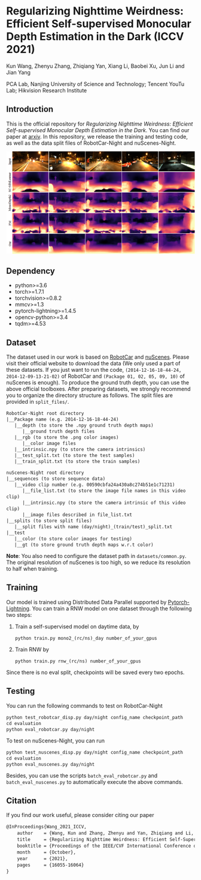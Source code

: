 # Regularizing Nighttime Weirdness: Efficient Self-supervised Monocular Depth Estimation in the Dark (ICCV 2021)
Kun Wang, Zhenyu Zhang, Zhiqiang Yan, Xiang Li, Baobei Xu, Jun Li and Jian Yang

PCA Lab, Nanjing University of Science and Technology; Tencent YouTu Lab; Hikvision Research Institute

## Introduction

This is the official repository for *Regularizing Nighttime Weirdness: Efficient Self-supervised Monocular Depth Estimation in the Dark*. You can find our paper at [arxiv](https://arxiv.org/abs/2108.03830). In this repository, we release the training and testing code, as well as the data split files of RobotCar-Night and nuScenes-Night.

![image-20211002220051137](README.assets/image-20211002220051137.png)

## Dependency

- python>=3.6
- torch>=1.7.1
- torchvision>=0.8.2
- mmcv>=1.3
- pytorch-lightning>=1.4.5
- opencv-python>=3.4
- tqdm>=4.53

## Dataset

The dataset used in our work is based on [RobotCar](https://github.com/ori-mrg/robotcar-dataset-sdk) and [nuScenes](https://github.com/nutonomy/nuscenes-devkit). Please visit their official website to download the data (We only used a part of these datasets. If you just want to run the code, `(2014-12-16-18-44-24, 2014-12-09-13-21-02)` of RobotCar and `(Package 01, 02, 05, 09, 10)` of nuScenes is enough). To produce the ground truth depth, you can use the above official toolboxes. After preparing datasets, we strongly recommend you to organize the directory structure as follows. The split files are provided in `split_files/`.

```
RobotCar-Night root directory
|__Package name (e.g. 2014-12-16-18-44-24)
   |__depth (to store the .npy ground truth depth maps)
      |__ground truth depth files
   |__rgb (to store the .png color images)
      |__color image files
   |__intrinsic.npy (to store the camera intrinsics)
   |__test_split.txt (to store the test samples)
   |__train_split.txt (to store the train samples)
```

```
nuScenes-Night root directory
|__sequences (to store sequence data)
   |__video clip number (e.g. 00590cbfa24a430a8c274b51e1c71231)
      |__file_list.txt (to store the image file names in this video clip)
      |__intrinsic.npy (to store the camera intrinsic of this video clip)
      |__image files described in file_list.txt
|__splits (to store split files)
   |__split files with name (day/night)_(train/test)_split.txt
|__test
   |__color (to store color images for testing)
   |__gt (to store ground truth depth maps w.r.t color)
```

**Note**: You also need to configure the dataset path in `datasets/common.py`. The original resolution of nuScenes is too high, so we reduce its resolution to half when training.

## Training

Our model is trained using Distributed Data Parallel supported by [Pytorch-Lightning](https://github.com/PyTorchLightning/pytorch-lightning). You can train a RNW model on one dataset through the following two steps:

1. Train a self-supervised model on daytime data, by

   ```shell
   python train.py mono2_(rc/ns)_day number_of_your_gpus
   ```

2. Train RNW by

   ```shell
   python train.py rnw_(rc/ns) number_of_your_gpus
   ```

Since there is no eval split, checkpoints will be saved every two epochs.

## Testing

You can run the following commands to test on RobotCar-Night

```shell
python test_robotcar_disp.py day/night config_name checkpoint_path
cd evaluation
python eval_robotcar.py day/night
```

To test on nuScenes-Night, you can run

```shell
python test_nuscenes_disp.py day/night config_name checkpoint_path
cd evaluation
python eval_nuscenes.py day/night
```

Besides, you can use the scripts `batch_eval_robotcar.py` and `batch_eval_nuscenes.py` to automatically execute the above commands.

## Citation

If you find our work useful, please consider citing our paper

```tex
@InProceedings{Wang_2021_ICCV,
    author    = {Wang, Kun and Zhang, Zhenyu and Yan, Zhiqiang and Li, Xiang and Xu, Baobei and Li, Jun and Yang, Jian},
    title     = {Regularizing Nighttime Weirdness: Efficient Self-Supervised Monocular Depth Estimation in the Dark},
    booktitle = {Proceedings of the IEEE/CVF International Conference on Computer Vision (ICCV)},
    month     = {October},
    year      = {2021},
    pages     = {16055-16064}
}
```



